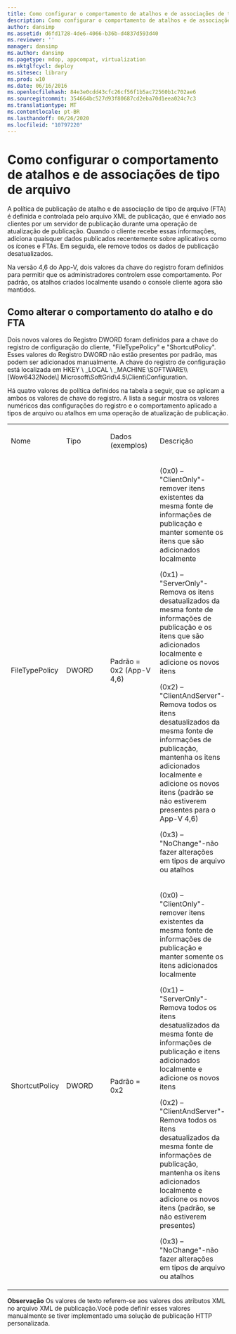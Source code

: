 ```yaml
---
title: Como configurar o comportamento de atalhos e de associações de tipo de arquivo
description: Como configurar o comportamento de atalhos e de associações de tipo de arquivo
author: dansimp
ms.assetid: d6fd1728-4de6-4066-b36b-d4837d593d40
ms.reviewer: ''
manager: dansimp
ms.author: dansimp
ms.pagetype: mdop, appcompat, virtualization
ms.mktglfcycl: deploy
ms.sitesec: library
ms.prod: w10
ms.date: 06/16/2016
ms.openlocfilehash: 84e3e0cdd43cfc26cf56f1b5ac72560b1c702ae6
ms.sourcegitcommit: 354664bc527d93f80687cd2eba70d1eea024c7c3
ms.translationtype: MT
ms.contentlocale: pt-BR
ms.lasthandoff: 06/26/2020
ms.locfileid: "10797220"
---
```

# Como configurar o comportamento de atalhos e de associações de tipo de arquivo


A política de publicação de atalho e de associação de tipo de arquivo (FTA) é definida e controlada pelo arquivo XML de publicação, que é enviado aos clientes por um servidor de publicação durante uma operação de atualização de publicação. Quando o cliente recebe essas informações, adiciona quaisquer dados publicados recentemente sobre aplicativos como os ícones e FTAs. Em seguida, ele remove todos os dados de publicação desatualizados.

Na versão 4,6 do App-V, dois valores da chave do registro foram definidos para permitir que os administradores controlem esse comportamento. Por padrão, os atalhos criados localmente usando o console cliente agora são mantidos.

## Como alterar o comportamento do atalho e do FTA


Dois novos valores do Registro DWORD foram definidos para a chave do registro de configuração do cliente, "FileTypePolicy" e "ShortcutPolicy". Esses valores do Registro DWORD não estão presentes por padrão, mas podem ser adicionados manualmente. A chave do registro de configuração está localizada em HKEY \ _LOCAL \ _MACHINE \\SOFTWARE\\\ [Wow6432Node\\\] Microsoft\\SoftGrid\\4.5\\Client\\Configuration.

Há quatro valores de política definidos na tabela a seguir, que se aplicam a ambos os valores de chave do registro. A lista a seguir mostra os valores numéricos das configurações do registro e o comportamento aplicado a tipos de arquivo ou atalhos em uma operação de atualização de publicação.

<table>
<colgroup>
<col width="25%" />
<col width="25%" />
<col width="25%" />
<col width="25%" />
</colgroup>
<tbody>
<tr class="odd">
<td align="left"><p>Nome</p></td>
<td align="left"><p>Tipo</p></td>
<td align="left"><p>Dados (exemplos)</p></td>
<td align="left"><p>Descrição</p></td>
</tr>
<tr class="even">
<td align="left"><p>FileTypePolicy</p></td>
<td align="left"><p>DWORD</p></td>
<td align="left"><p>Padrão = 0x2 (App-V 4,6)</p></td>
<td align="left"><p>(0x0) – "ClientOnly"-remover itens existentes da mesma fonte de informações de publicação e manter somente os itens que são adicionados localmente</p>
<p>(0x1) – "ServerOnly"-Remova os itens desatualizados da mesma fonte de informações de publicação e os itens que são adicionados localmente e adicione os novos itens</p>
<p>(0x2) – "ClientAndServer"-Remova todos os itens desatualizados da mesma fonte de informações de publicação, mantenha os itens adicionados localmente e adicione os novos itens (padrão se não estiverem presentes para o App-V 4,6)</p>
<p>(0x3) – "NoChange"-não fazer alterações em tipos de arquivo ou atalhos</p></td>
</tr>
<tr class="odd">
<td align="left"><p>ShortcutPolicy</p></td>
<td align="left"><p>DWORD</p></td>
<td align="left"><p>Padrão = 0x2</p></td>
<td align="left"><p>(0x0) – "ClientOnly"-remover itens existentes da mesma fonte de informações de publicação e manter somente os itens adicionados localmente</p>
<p>(0x1) – "ServerOnly"-Remova todos os itens desatualizados da mesma fonte de informações de publicação e itens adicionados localmente e adicione os novos itens</p>
<p>(0x2) – "ClientAndServer"-Remova todos os itens desatualizados da mesma fonte de informações de publicação, mantenha os itens adicionados localmente e adicione os novos itens (padrão, se não estiverem presentes)</p>
<p>(0x3) – "NoChange"-não fazer alterações em tipos de arquivo ou atalhos</p></td>
</tr>
</tbody>
</table>

 

**Observação**  Os valores de texto referem-se aos valores dos atributos XML no arquivo XML de publicação.Você pode definir esses valores manualmente se tiver implementado uma solução de publicação HTTP personalizada.

 

 

 





